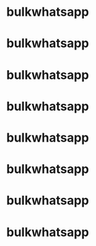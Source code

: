 # bulkwhatsapp
# bulkwhatsapp
# bulkwhatsapp
# bulkwhatsapp
# bulkwhatsapp
# bulkwhatsapp
# bulkwhatsapp
# bulkwhatsapp

